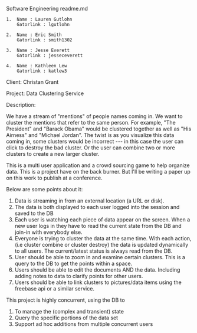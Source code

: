 Software Engineering readme.md

	1.	Name : Lauren Gutlohn
	    Gatorlink : lgutlohn
	
	2.	Name : Eric Smith
	    Gatorlink : smith1302
	
	3.	Name : Jesse Everett
	    Gatorlink : jesseceverett
	
	4.	Name : Kathleen Lew
	    Gatorlink : katlew3

Client: Christan Grant

Project: Data Clustering Service

Description:

We have a stream of "mentions" of people names coming in. We want to cluster the mentions that refer to the same person. For example, "The President" and "Barack Obama" would be clustered together as well as "His Airness" and "Michael Jordan". The twist is as you visualize this data coming in, some clusters would be incorrect --- in this case the user can click to destroy the bad cluster. Or the user can combine two or more clusters to create a new larger cluster.

This is a multi user application and a crowd sourcing game to help organize data. This is a project have on the back burner. But I'll be writing a paper up on this work to publish at a conference.

Below are some points about it:
1) Data is streaming in from an external location (a URL or disk).
2) The data is both displayed to each user logged into the session and saved to the DB
3) Each user is watching each piece of data appear on the screen. When a new user logs in they have to read the current state from the DB and join-in with everybody else.
4) Everyone is trying to cluster the data at the same time. With each action, (i.e cluster combine or cluster destroy) the data is updated dynamically to all users. The current/latest status is always read from the DB.
5) User should be able to zoom in and examine certain clusters.  This is a query to the DB to get the points within a space.
6) Users should be able to edit the documents AND the data. Including adding notes to data to clarify points for other users.
7) Users should be able to link clusters to pictures/data items using the freebase api or a similar service. 

This project is highly concurrent, using the DB to
1) To manage the (complex and transient) state
2) Query the specific portions of the data set
3) Support ad hoc additions from multiple concurrent users

